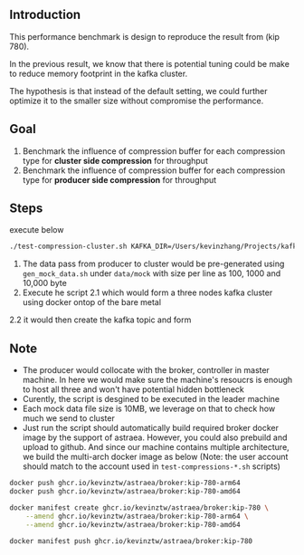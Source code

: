 ## Introduction

This performance benchmark is design to reproduce the result from (kip 780).

In the previous result, we know that there is potential tuning could be make to reduce memory footprint in the kafka cluster.

The hypothesis is that instead of the default setting, we could further optimize it to the smaller size without compromise the performance.

## Goal

1. Benchmark the influence of compression buffer for each compression type for **cluster side compression** for throughput
2. Benchmark the influence of compression buffer for each compression type for **producer side compression** for throughput

## Steps

execute below

```sh
./test-compression-cluster.sh KAFKA_DIR=/Users/kevinzhang/Projects/kafka
```

1. The data pass from producer to cluster would be pre-generated using `gen_mock_data.sh` under `data/mock` with size per line as 100, 1000 and 10,000 byte
2. Execute he script
   2.1 which would form a three nodes kafka cluster using docker ontop of the bare metal

<!-- - setup limitatino 16 GB memory for docker --memory=16g
- set the memory and memory swap to same value to prevent potential influence from swap () -->

2.2 it would then create the kafka topic and form

## Note

- The producer would collocate with the broker, controller in master machine. In here we would make sure the machine's resoucrs is enough to host all three and won't have
  potential hidden bottleneck
- Curently, the script is desgined to be executed in the leader machine
- Each mock data file size is 10MB, we leverage on that to check how much we send to cluster
- Just run the script should automatically build required broker docker image by the support of astraea. However, you could also prebuild and upload to github. And since our machine contains multiple architecture, we build the multi-arch docker image as below (Note: the user account should match to the account used in `test-compressions-*.sh` scripts)

```sh
docker push ghcr.io/kevinztw/astraea/broker:kip-780-arm64
docker push ghcr.io/kevinztw/astraea/broker:kip-780-amd64

docker manifest create ghcr.io/kevinztw/astraea/broker:kip-780 \
	--amend ghcr.io/kevinztw/astraea/broker:kip-780-arm64 \
	--amend ghcr.io/kevinztw/astraea/broker:kip-780-amd64

docker manifest push ghcr.io/kevinztw/astraea/broker:kip-780
```
